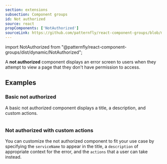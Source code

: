 ```yaml
---
section: extensions
subsection: Component groups
id: Not authorized
source: react
propComponents: ['NotAuthorized']
sourceLink: https://github.com/patternfly/react-component-groups/blob/main/packages/module/patternfly-docs/content/extensions/component-groups/examples/NotAuthorized/NotAuthorized.md
---
```


import NotAuthorized from "@patternfly/react-component-groups/dist/dynamic/NotAuthorized";

A **not authorized** component displays an error screen to users when they attempt to view a page that they don't have permission to access.

## Examples

### Basic not authorized

A basic not authorized component displays a title, a description, and custom actions. 

```js file="./NotAuthorizedDefaultExample.tsx"

```

### Not authorized with custom actions

You can customize the not authorized component to fit your use case by specifying the `serviceName` to appear in the title, a `description` of appropriate context for the error, and the `actions` that a user can take instead.

```js file="./NotAuthorizedCustomExample.tsx"

```
